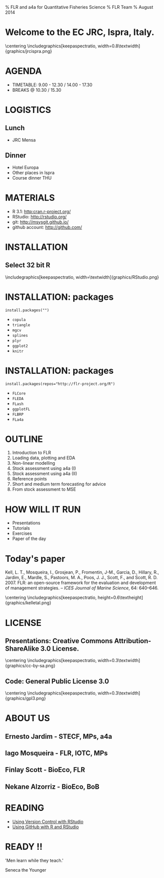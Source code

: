% FLR and a4a for Quantitative Fisheries Science
% FLR Team
% August 2014

# Welcome to the EC JRC, Ispra, Italy.

\centering
\includegraphics[keepaspectratio, width=0.8\textwidth]{graphics/jrcispra.png}


# AGENDA

* TIMETABLE: 9.00 - 12.30 / 14.00 - 17.30
* BREAKS @ 10.30 / 15.30

# LOGISTICS

## Lunch

- JRC Mensa

## Dinner

- Hotel Europa
- Other places in Ispra
- Course dinner THU

# MATERIALS

- R 3.1: <http:cran.r-project.org/>
- RStudio: <http://rstudio.org/>
- git: <http://msysgit.github.io/>
- github account: <http://github.com/>

# INSTALLATION

## Select 32 bit R

\includegraphics[keepaspectratio, width=\textwidth]{graphics/RStudio.png}

# INSTALLATION: packages

`install.packages("")`

* `copula`
* `triangle`
* `mgcv`
* `splines`
* `plyr`
* `ggplot2`
* `knitr`

# INSTALLATION: packages

`install.packages(repos="http://flr-project.org/R")`

* `FLCore`
* `FLEDA`
* `FLash`
* `ggplotFL`
* `FLBRP`
* `FLa4a`

# OUTLINE

1. Introduction to FLR
2. Loading data, plotting and EDA
3. Non-linear modelling
4. Stock assessment using a4a (I)
5. Stock assessment using a4a (II)
6. Reference points
7. Short and medium term forecasting for advice
8. From stock assessment to MSE

# HOW WILL IT RUN

- Presentations
- Tutorials
- Exercises
- Paper of the day

# Today's paper

Kell, L. T., Mosqueira, I., Grosjean, P., Fromentin, J-M., Garcia, D., Hillary, R., Jardim, E., Mardle, S., Pastoors, M. A., Poos, J. J., Scott, F., and Scott, R. D. 2007. FLR: an open-source framework for the evaluation and development of management strategies. – _ICES Journal of Marine Science_, 64: 640–646.

\centering
\includegraphics[keepaspectratio, height=0.6\textheight]{graphics/kelletal.png}


# LICENSE

## Presentations: Creative Commons Attribution-ShareAlike 3.0 License.

\centering
\includegraphics[keepaspectratio, width=0.3\textwidth]{graphics/cc-by-sa.png}

## Code: General Public License 3.0

\centering
\includegraphics[keepaspectratio, width=0.3\textwidth]{graphics/gpl3.png}

# ABOUT US

## Ernesto Jardim - STECF, MPs, a4a

## Iago Mosqueira - FLR, IOTC, MPs

## Finlay Scott - BioEco, FLR

## Nekane Alzorriz - BioEco, BoB

# READING

- [Using Version Control with RStudio](https://support.rstudio.com/hc/en-us/articles/200532077-Version-Control-with-Git-and-SVN)
- [Using GitHub with R and RStudio](http://www.molecularecologist.com/2013/11/using-github-with-r-and-rstudio/)

# READY !!

'Men learn while they teach.'

  Seneca the Younger


